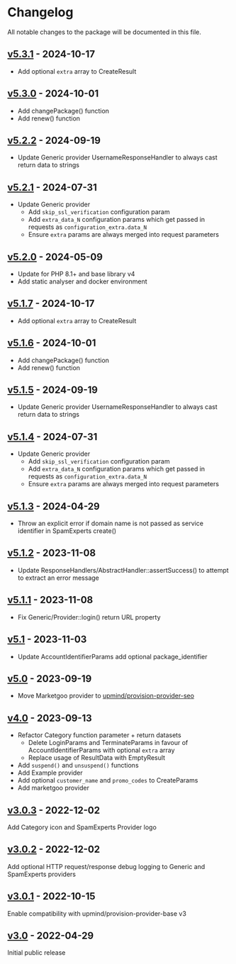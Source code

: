 # Changelog

All notable changes to the package will be documented in this file.

## [v5.3.1](https://github.com/upmind-automation/provision-provider-auto-login/releases/tag/v5.3.1) - 2024-10-17

- Add optional `extra` array to CreateResult

## [v5.3.0](https://github.com/upmind-automation/provision-provider-auto-login/releases/tag/v5.3.0) - 2024-10-01

- Add changePackage() function
- Add renew() function

## [v5.2.2](https://github.com/upmind-automation/provision-provider-auto-login/releases/tag/v5.2.2) - 2024-09-19

- Update Generic provider UsernameResponseHandler to always cast return data to strings

## [v5.2.1](https://github.com/upmind-automation/provision-provider-auto-login/releases/tag/v5.2.1) - 2024-07-31

- Update Generic provider
  - Add `skip_ssl_verification` configuration param
  - Add `extra_data_N` configuration params which get passed in requests as `configuration_extra.data_N`
  - Ensure `extra` params are always merged into request parameters

## [v5.2.0](https://github.com/upmind-automation/provision-provider-auto-login/releases/tag/v5.2.0) - 2024-05-09

- Update for PHP 8.1+ and base library v4
- Add static analyser and docker environment

## [v5.1.7](https://github.com/upmind-automation/provision-provider-auto-login/releases/tag/v5.1.7) - 2024-10-17

- Add optional `extra` array to CreateResult

## [v5.1.6](https://github.com/upmind-automation/provision-provider-auto-login/releases/tag/v5.1.6) - 2024-10-01

- Add changePackage() function
- Add renew() function

## [v5.1.5](https://github.com/upmind-automation/provision-provider-auto-login/releases/tag/v5.1.5) - 2024-09-19

- Update Generic provider UsernameResponseHandler to always cast return data to strings

## [v5.1.4](https://github.com/upmind-automation/provision-provider-auto-login/releases/tag/v5.1.4) - 2024-07-31

- Update Generic provider
  - Add `skip_ssl_verification` configuration param
  - Add `extra_data_N` configuration params which get passed in requests as `configuration_extra.data_N`
  - Ensure `extra` params are always merged into request parameters

## [v5.1.3](https://github.com/upmind-automation/provision-provider-auto-login/releases/tag/v5.1.3) - 2024-04-29

- Throw an explicit error if domain name is not passed as service identifier in SpamExperts create()

## [v5.1.2](https://github.com/upmind-automation/provision-provider-auto-login/releases/tag/v5.1.2) - 2023-11-08

- Update ResponseHandlers/AbstractHandler::assertSuccess() to attempt to extract an error message

## [v5.1.1](https://github.com/upmind-automation/provision-provider-auto-login/releases/tag/v5.1.1) - 2023-11-08

- Fix Generic/Provider::login() return URL property

## [v5.1](https://github.com/upmind-automation/provision-provider-auto-login/releases/tag/v5.1) - 2023-11-03

- Update AccountIdentifierParams add optional package_identifier

## [v5.0](https://github.com/upmind-automation/provision-provider-auto-login/releases/tag/v5.0) - 2023-09-19

- Move Marketgoo provider to [upmind/provision-provider-seo](https://github.com/upmind-automation/provision-provider-seo)

## [v4.0](https://github.com/upmind-automation/provision-provider-auto-login/releases/tag/v4.0) - 2023-09-13

- Refactor Category function parameter + return datasets
  - Delete LoginParams and TerminateParams in favour of AccountIdentifierParams with optional `extra` array
  - Replace usage of ResultData with EmptyResult
- Add `suspend()` and `unsuspend()` functions
- Add Example provider
- Add optional `customer_name` and `promo_codes` to CreateParams
- Add marketgoo provider

## [v3.0.3](https://github.com/upmind-automation/provision-provider-auto-login/releases/tag/v3.0.3) - 2022-12-02

Add Category icon and SpamExperts Provider logo

## [v3.0.2](https://github.com/upmind-automation/provision-provider-auto-login/releases/tag/v3.0.2) - 2022-12-02

Add optional HTTP request/response debug logging to Generic and SpamExperts providers

## [v3.0.1](https://github.com/upmind-automation/provision-provider-auto-login/releases/tag/v3.0.1) - 2022-10-15

Enable compatibility with upmind/provision-provider-base v3

## [v3.0](https://github.com/upmind-automation/provision-provider-auto-login/releases/tag/v3.0) - 2022-04-29

Initial public release
